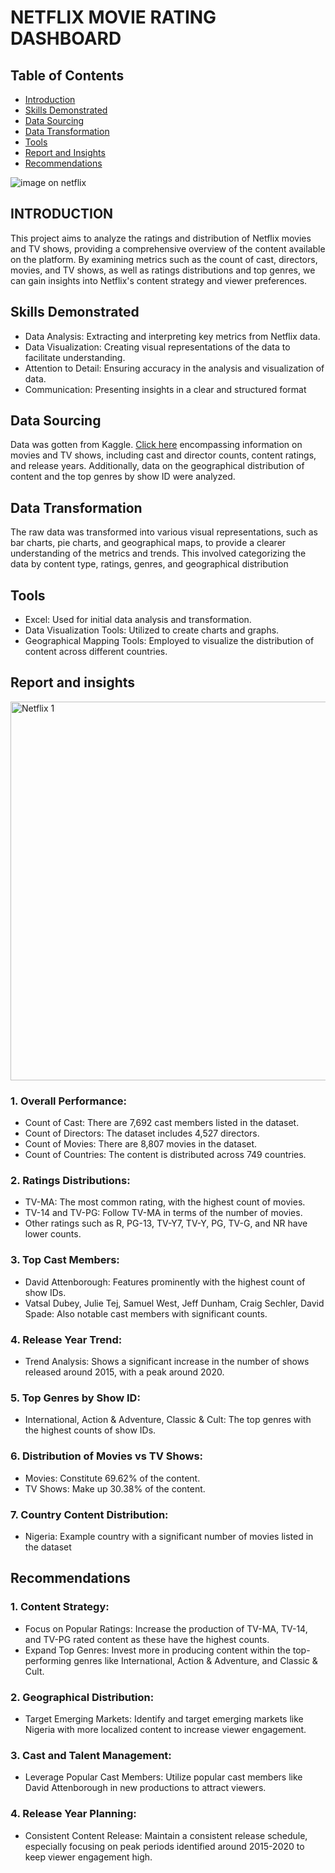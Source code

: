 # NETFLIX MOVIE RATING DASHBOARD

## Table of Contents

- [Introduction](#introduction)
- [Skills Demonstrated](#skills-demonstrated)
- [Data Sourcing](#data-sourcing)
- [Data Transformation](#data-transformation)
- [Tools](#tools)
- [Report and Insights](#report-and-insights)
- [Recommendations](#recommendations)

![image on netflix](https://github.com/user-attachments/assets/4da5e041-80e7-4d95-8e02-365a8738c36b)


## INTRODUCTION

This project aims to analyze the ratings and distribution of Netflix movies and TV shows, providing a comprehensive overview of the content available on the platform. By examining metrics such as the count of cast, directors, movies, and TV shows, as well as ratings distributions and top genres, we can gain insights into Netflix's content strategy and viewer preferences.


## Skills Demonstrated
- Data Analysis: Extracting and interpreting key metrics from Netflix data.
- Data Visualization: Creating visual representations of the data to facilitate understanding.
- Attention to Detail: Ensuring accuracy in the analysis and visualization of data.
- Communication: Presenting insights in a clear and structured format

## Data Sourcing

   Data was gotten from Kaggle. [Click here](https://www.kaggle.com/datasets/shivamb/netflix-shows) encompassing information on movies and TV shows, including cast and director counts, content ratings, and release years. Additionally, data on the geographical distribution of content and the top genres by show ID were analyzed.

## Data Transformation
The raw data was transformed into various visual representations, such as bar charts, pie charts, and geographical maps, to provide a clearer understanding of the metrics and trends. This involved categorizing the data by content type, ratings, genres, and geographical distribution

## Tools
- Excel: Used for initial data analysis and transformation.
- Data Visualization Tools: Utilized to create charts and graphs.
- Geographical Mapping Tools: Employed to visualize the distribution of content across different countries.

## Report and insights
  
<img width="606" alt="Netflix 1" src="https://github.com/user-attachments/assets/bfd5879c-ce03-4540-8241-23b47c766734">


### 1. Overall Performance:

- Count of Cast: There are 7,692 cast members listed in the dataset.
- Count of Directors: The dataset includes 4,527 directors.
- Count of Movies: There are 8,807 movies in the dataset.
- Count of Countries: The content is distributed across 749 countries.

### 2. Ratings Distributions:

- TV-MA: The most common rating, with the highest count of movies.
- TV-14 and TV-PG: Follow TV-MA in terms of the number of movies.
- Other ratings such as R, PG-13, TV-Y7, TV-Y, PG, TV-G, and NR have lower counts.

### 3. Top Cast Members:

- David Attenborough: Features prominently with the highest count of show IDs.
- Vatsal Dubey, Julie Tej, Samuel West, Jeff Dunham, Craig Sechler, David Spade: Also notable cast members with significant counts.

### 4. Release Year Trend:

- Trend Analysis: Shows a significant increase in the number of shows released around 2015, with a peak around 2020.

### 5. Top Genres by Show ID:

- International, Action & Adventure, Classic & Cult: The top genres with the highest counts of show IDs.

### 6. Distribution of Movies vs TV Shows:

- Movies: Constitute 69.62% of the content.
- TV Shows: Make up 30.38% of the content.

### 7. Country Content Distribution:

- Nigeria: Example country with a significant number of movies listed in the dataset

## Recommendations
### 1. Content Strategy:

- Focus on Popular Ratings: Increase the production of TV-MA, TV-14, and TV-PG rated content as these have the highest counts.
- Expand Top Genres: Invest more in producing content within the top-performing genres like International, Action & Adventure, and Classic & Cult.

### 2. Geographical Distribution:

- Target Emerging Markets: Identify and target emerging markets like Nigeria with more localized content to increase viewer engagement.

### 3. Cast and Talent Management:

- Leverage Popular Cast Members: Utilize popular cast members like David Attenborough in new productions to attract viewers.

### 4. Release Year Planning:

- Consistent Content Release: Maintain a consistent release schedule, especially focusing on peak periods identified around 2015-2020 to keep viewer engagement high.
